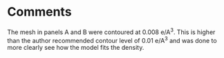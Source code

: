 # Comments

The mesh in panels A and B were contoured at 0.008 e/A<sup>3</sup>. This is higher than the author recommended contour 
level of 0.01 e/A<sup>3</sup> and was done to more clearly see how the model fits the density. 
